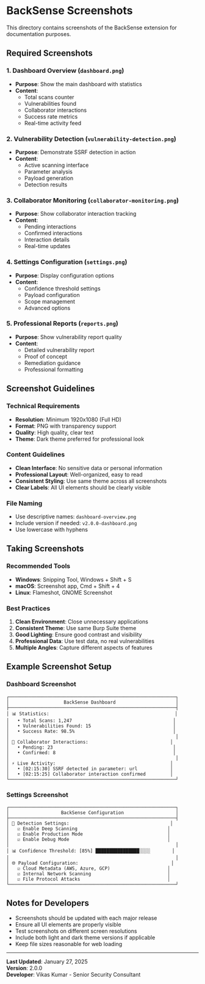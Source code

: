 # BackSense Screenshots

This directory contains screenshots of the BackSense extension for documentation purposes.

## Required Screenshots

### 1. Dashboard Overview (`dashboard.png`)
- **Purpose**: Show the main dashboard with statistics
- **Content**: 
  - Total scans counter
  - Vulnerabilities found
  - Collaborator interactions
  - Success rate metrics
  - Real-time activity feed

### 2. Vulnerability Detection (`vulnerability-detection.png`)
- **Purpose**: Demonstrate SSRF detection in action
- **Content**:
  - Active scanning interface
  - Parameter analysis
  - Payload generation
  - Detection results

### 3. Collaborator Monitoring (`collaborator-monitoring.png`)
- **Purpose**: Show collaborator interaction tracking
- **Content**:
  - Pending interactions
  - Confirmed interactions
  - Interaction details
  - Real-time updates

### 4. Settings Configuration (`settings.png`)
- **Purpose**: Display configuration options
- **Content**:
  - Confidence threshold settings
  - Payload configuration
  - Scope management
  - Advanced options

### 5. Professional Reports (`reports.png`)
- **Purpose**: Show vulnerability report quality
- **Content**:
  - Detailed vulnerability report
  - Proof of concept
  - Remediation guidance
  - Professional formatting

## Screenshot Guidelines

### Technical Requirements
- **Resolution**: Minimum 1920x1080 (Full HD)
- **Format**: PNG with transparency support
- **Quality**: High quality, clear text
- **Theme**: Dark theme preferred for professional look

### Content Guidelines
- **Clean Interface**: No sensitive data or personal information
- **Professional Layout**: Well-organized, easy to read
- **Consistent Styling**: Use same theme across all screenshots
- **Clear Labels**: All UI elements should be clearly visible

### File Naming
- Use descriptive names: `dashboard-overview.png`
- Include version if needed: `v2.0.0-dashboard.png`
- Use lowercase with hyphens

## Taking Screenshots

### Recommended Tools
- **Windows**: Snipping Tool, Windows + Shift + S
- **macOS**: Screenshot app, Cmd + Shift + 4
- **Linux**: Flameshot, GNOME Screenshot

### Best Practices
1. **Clean Environment**: Close unnecessary applications
2. **Consistent Theme**: Use same Burp Suite theme
3. **Good Lighting**: Ensure good contrast and visibility
4. **Professional Data**: Use test data, no real vulnerabilities
5. **Multiple Angles**: Capture different aspects of features

## Example Screenshot Setup

### Dashboard Screenshot
```
┌─────────────────────────────────────────────────────────────┐
│                    BackSense Dashboard                      │
├─────────────────────────────────────────────────────────────┤
│ 📊 Statistics:                                              │
│   • Total Scans: 1,247                                     │
│   • Vulnerabilities Found: 15                              │
│   • Success Rate: 98.5%                                    │
│                                                             │
│ 🔗 Collaborator Interactions:                              │
│   • Pending: 23                                            │
│   • Confirmed: 8                                           │
│                                                             │
│ ⚡ Live Activity:                                          │
│   • [02:15:30] SSRF detected in parameter: url            │
│   • [02:15:25] Collaborator interaction confirmed         │
└─────────────────────────────────────────────────────────────┘
```

### Settings Screenshot
```
┌─────────────────────────────────────────────────────────────┐
│                   BackSense Configuration                   │
├─────────────────────────────────────────────────────────────┤
│ 🔧 Detection Settings:                                     │
│   ☑️ Enable Deep Scanning                                 │
│   ☑️ Enable Production Mode                               │
│   ☑️ Enable Debug Mode                                    │
│                                                             │
│ 📊 Confidence Threshold: [85%] ████████████████░░░░        │
│                                                             │
│ 🌐 Payload Configuration:                                  │
│   ☑️ Cloud Metadata (AWS, Azure, GCP)                     │
│   ☑️ Internal Network Scanning                            │
│   ☑️ File Protocol Attacks                                │
└─────────────────────────────────────────────────────────────┘
```

## Notes for Developers

- Screenshots should be updated with each major release
- Ensure all UI elements are properly visible
- Test screenshots on different screen resolutions
- Include both light and dark theme versions if applicable
- Keep file sizes reasonable for web loading

---

**Last Updated**: January 27, 2025  
**Version**: 2.0.0  
**Developer**: Vikas Kumar - Senior Security Consultant 